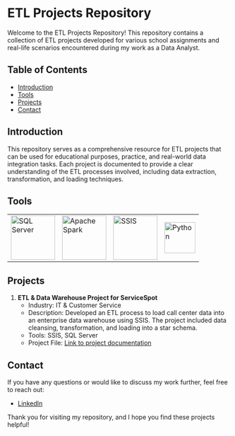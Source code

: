 # ETL Projects Repository

Welcome to the ETL Projects Repository! This repository contains a collection of ETL projects developed for various school assignments and real-life scenarios encountered during my work as a Data Analyst.

## Table of Contents 

- [Introduction](#introduction)
- [Tools](#tools)
- [Projects](#projects)
- [Contact](#contact)

## Introduction

This repository serves as a comprehensive resource for ETL projects that can be used for educational purposes, practice, and real-world data integration tasks. Each project is documented to provide a clear understanding of the ETL processes involved, including data extraction, transformation, and loading techniques.

## Tools
<table>
<tr>
<td><a href="#"><img src="https://upload.wikimedia.org/wikipedia/commons/4/49/Microsoft_SQL_Server_Logo.svg" alt="SQL Server" align="center" width="100"/></a></td>
<td><a href="#"><img src="https://upload.wikimedia.org/wikipedia/commons/5/5f/Apache_Spark_logo.svg" alt="Apache Spark" align="center" width="100"/></a></td>
<td><a href="#"><img src="https://upload.wikimedia.org/wikipedia/commons/8/87/SSIS_logo.png" alt="SSIS" align="center" width="100"/></a></td>
<td><a href="#"><img src="https://upload.wikimedia.org/wikipedia/commons/thumb/c/c3/Python-logo-notext.svg/1200px-Python-logo-notext.svg.png" alt="Python" align="center" width="70"/></a></td>
</tr>
</table>

## Projects

1. **ETL & Data Warehouse Project for ServiceSpot**
   - Industry: IT & Customer Service
   - Description: Developed an ETL process to load call center data into an enterprise data warehouse using SSIS. The project included data cleansing, transformation, and loading into a star schema.
   - Tools: SSIS, SQL Server
   - Project File: [Link to project documentation](Project_1_ETL_Data_Warehouse_for_ServiceSpot.md)

## Contact

If you have any questions or would like to discuss my work further, feel free to reach out:

- [LinkedIn](https://www.linkedin.com/in/misszeferino/)

Thank you for visiting my repository, and I hope you find these projects helpful!
